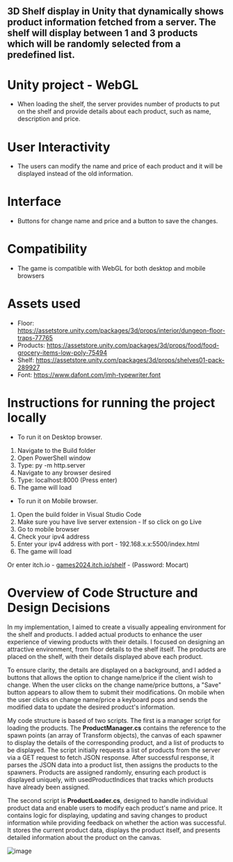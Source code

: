 ## 3D Shelf display in Unity that dynamically shows product information fetched from a server. The shelf will display between 1 and 3 products which will be randomly selected from a predefined list.

# Unity project - WebGL
- When loading the shelf, the server provides number of products to put on the shelf and provide details about each product, such as name, description and price.

# User Interactivity
- The users can modify the name and price of each product and it will be displayed instead of the old information.

# Interface
- Buttons for change name and price and a button to save the changes.

# Compatibility
- The game is compatible with WebGL for both desktop and mobile browsers

# Assets used
- Floor: https://assetstore.unity.com/packages/3d/props/interior/dungeon-floor-traps-77765 
- Products: https://assetstore.unity.com/packages/3d/props/food/food-grocery-items-low-poly-75494
- Shelf: https://assetstore.unity.com/packages/3d/props/shelves01-pack-289927
- Font: https://www.dafont.com/jmh-typewriter.font

# Instructions for running the project locally
- To run it on Desktop browser.
1. Navigate to the Build folder
2.  Open PowerShell window
3.  Type: py -m http.server
4.  Navigate to any browser desired
5.  Type: localhost:8000 (Press enter)
6.  The game will load

- To run it on Mobile browser.
1. Open the build folder in Visual Studio Code
2. Make sure you have live server extension - If so click on go Live
3. Go to mobile browser
4. Check your ipv4 address
5. Enter your ipv4 address with port - 192.168.x.x:5500/index.html
6. The game will load

Or enter itch.io - [games2024.itch.io/shelf](https://games2024.itch.io/shelf) - (Password: Mocart)

# Overview of Code Structure and Design Decisions
In my implementation, I aimed to create a visually appealing environment for the shelf and products. I added actual products to enhance the user experience of viewing products with their details.
I focused on designing an attractive environment, from floor details to the shelf itself. The products are placed on the shelf, with their details displayed above each product.

To ensure clarity, the details are displayed on a background, and I added a buttons that allows the option to change name/price if the client wish to change.
When the user clicks on the change name/price buttons, a "Save" button appears to allow them to submit their modifications.
On mobile when the user clicks on change name/price a keyboard pops and sends the modified data to update the desired product's information.

My code structure is based of two scripts.
The first is a manager script for loading the products.
The **ProductManager.cs** contains the reference to the spawn points (an array of Transform objects), the canvas of each spawner to display the details of the corresponding product, and a list of products to be displayed.
The script initially requests a list of products from the server via a GET request to fetch JSON response. After successful response, it parses the JSON data into a product list, then assigns the products to the spawners. Products are assigned randomly, ensuring each product is displayed uniquely, with usedProductIndices that tracks which products have already been assigned. 

The second script is **ProductLoader.cs**, designed to handle individual product data and enable users to modify each product's name and price.
It contains logic for displaying, updating and saving changes to product information while providing feedback on whether the action was successful.
It stores the current product data, displays the product itself, and presents detailed information about the product on the canvas. 

![image](https://github.com/user-attachments/assets/3db53556-72e8-4233-a037-ac3eea6f6ec4)
